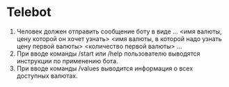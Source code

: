 # Telebot
1. Человек должен отправить сообщение боту в виде
...
<имя валюты, цену которой он хочет узнать>
<имя валюты, в которой надо узнать цену первой валюты>
<количество первой валюты>
...
2. При вводе команды /start или /help пользователю выводятся инструкции по применению бота.
4. При вводе команды /values выводится информация о всех доступных валютах.
